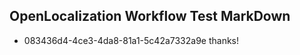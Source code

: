 ## OpenLocalization Workflow Test MarkDown
* 083436d4-4ce3-4da8-81a1-5c42a7332a9e thanks!

<!--HONumber=Jul16_HO2-->


